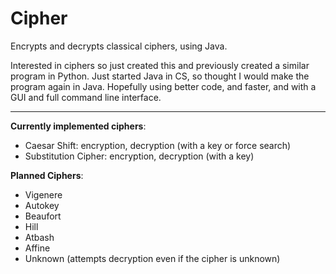 Cipher 
======

Encrypts and decrypts classical ciphers, using Java.

Interested in ciphers so just created this and previously created a similar program in Python. Just started Java in CS, so thought I would make the program again in Java. Hopefully using better code, and faster, and with a GUI and full command line interface.

***

**Currently implemented ciphers**:

* Caesar Shift: encryption, decryption (with a key or force search)
* Substitution Cipher: encryption, decryption (with a key)

**Planned Ciphers**:

* Vigenere
* Autokey
* Beaufort
* Hill
* Atbash
* Affine
* Unknown (attempts decryption even if the cipher is unknown)

